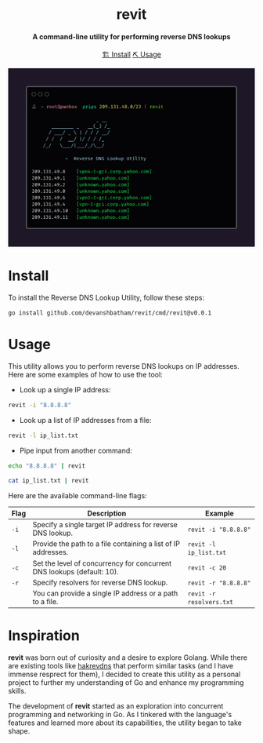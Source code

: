 <h1 align="center">
    revit
  <br>
</h1>

<h4 align="center">A command-line utility for performing reverse DNS lookups</h4>


<p align="center">
  <a href="#install">🏗️ Install</a>
  <a href="#usage">⛏️ Usage</a>
  <br>
</p>


![revit](https://github.com/devanshbatham/revit/blob/main/static/revit.png?raw=true)

# Install
To install the Reverse DNS Lookup Utility, follow these steps:

```sh
go install github.com/devanshbatham/revit/cmd/revit@v0.0.1
```


# Usage
This utility allows you to perform reverse DNS lookups on IP addresses. Here are some examples of how to use the tool:

- Look up a single IP address:
```sh
revit -i "8.8.8.8"
```

- Look up a list of IP addresses from a file:
```sh
revit -l ip_list.txt
```

- Pipe input from another command:
```sh
echo "8.8.8.8" | revit
```

```sh
cat ip_list.txt | revit
```

Here are the available command-line flags:

| Flag        | Description                                                        | Example                    |
|-------------|--------------------------------------------------------------------|----------------------------|
| `-i`        | Specify a single target IP address for reverse DNS lookup.        | `revit -i "8.8.8.8"`    |
| `-l`        | Provide the path to a file containing a list of IP addresses.     | `revit -l ip_list.txt`     |
| `-c`        | Set the level of concurrency for concurrent DNS lookups (default: 10). | `revit -c 20`              |
| `-r`        | Specify resolvers for reverse DNS lookup.                         | `revit -r "8.8.8.8"`       |
|             | You can provide a single IP address or a path to a file.          | `revit -r resolvers.txt`   |



# Inspiration

**revit** was born out of curiosity and a desire to explore Golang. While there are existing tools like [hakrevdns](https://github.com/hakluke/hakrevdns) that perform similar tasks (and I have immense resprect for them), I decided to create this utility as a personal project to further my understanding of Go and enhance my programming skills.

The development of **revit** started as an exploration into concurrent programming and networking in Go. As I tinkered with the language's features and learned more about its capabilities, the utility began to take shape. 